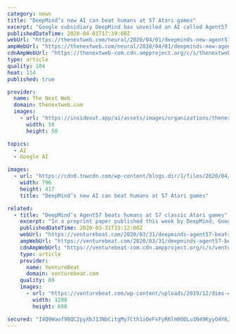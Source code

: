 ```yaml
---
category: news
title: "DeepMind’s new AI can beat humans at 57 Atari games"
excerpt: "Google subsidiary DeepMind has unveiled an AI called Agent57 that can beat the average human at 57 classic Atari games. The system achieved this feat using deep reinforcement learning, a machine learning technique that helps an AI improve its decisions by trying out different approaches and learning from its mistakes. DeepMind used the same ..."
publishedDateTime: 2020-04-01T17:39:00Z
webUrl: "https://thenextweb.com/neural/2020/04/01/deepminds-new-agent57-ai-can-beat-humans-at-57-atari-games/"
ampWebUrl: "https://thenextweb.com/neural/2020/04/01/deepminds-new-agent57-ai-can-beat-humans-at-57-atari-games/amp/"
cdnAmpWebUrl: "https://thenextweb-com.cdn.ampproject.org/c/s/thenextweb.com/neural/2020/04/01/deepminds-new-agent57-ai-can-beat-humans-at-57-atari-games/amp/"
type: article
quality: 104
heat: 114
published: true

provider:
  name: The Next Web
  domain: thenextweb.com
  images:
    - url: "https://insideout.app/ai/assets/images/organizations/thenextweb.com-50x50.jpg"
      width: 50
      height: 50

topics:
  - AI
  - Google AI

images:
  - url: "https://cdn0.tnwcdn.com/wp-content/blogs.dir/1/files/2020/04/Untitled-design46-796x417.png"
    width: 796
    height: 417
    title: "DeepMind’s new AI can beat humans at 57 Atari games"

related:
  - title: "DeepMind’s Agent57 beats humans at 57 classic Atari games"
    excerpt: "In a preprint paper published this week by DeepMind, Google parent company Alphabet’s U.K.-based research division, a team of scientists describe Agent57, which they say is the first system that outperforms humans on all 57 Atari games in the Arcade Learning Environment data set. Assuming the claim holds water, Agent57 could lay the ..."
    publishedDateTime: 2020-03-31T15:12:00Z
    webUrl: "https://venturebeat.com/2020/03/31/deepminds-agent57-beats-humans-at-57-classic-atari-games/"
    ampWebUrl: "https://venturebeat.com/2020/03/31/deepminds-agent57-beats-humans-at-57-classic-atari-games/amp/"
    cdnAmpWebUrl: "https://venturebeat-com.cdn.ampproject.org/c/s/venturebeat.com/2020/03/31/deepminds-agent57-beats-humans-at-57-classic-atari-games/amp/"
    type: article
    provider:
      name: VentureBeat
      domain: venturebeat.com
    quality: 89
    images:
      - url: "https://venturebeat.com/wp-content/uploads/2019/12/dims-e1575998404106.jpg?fit=1200%2C600&strip=all"
        width: 1200
        height: 600

secured: "I4Q9Waof98QC2pyXbJ13NbCitgMy7Cth1iOeFxFyR6lm00DLu1N49KyyO4Y6/t3v6vtk33sq2sTrh1yMi7Bf9Zm4eOyeYy+/IcWpxBV0Ok5lTejfnYJEojYCpzIYRA6JmcoiWlw647Gwfgf5d9e3N9ZBbSglDCxcxZ8nVhlxPnbWFiK1CKUkRsOcIJ+BQlb/CqhF0dhXA8MsWoQiX/RVQVKmjFZKVVZ6B4mWYKTag1MAkL4gqWv+8mtx1QKjCfvdIHz4yXqRdFjlb0mmjWT0GTfvbL+lLtbXmyfO8GZWcZyV+o4cLcdU2ahY7FUFoyPH;iQoAOhBr1/OgskWLkstZbg=="
---
```


